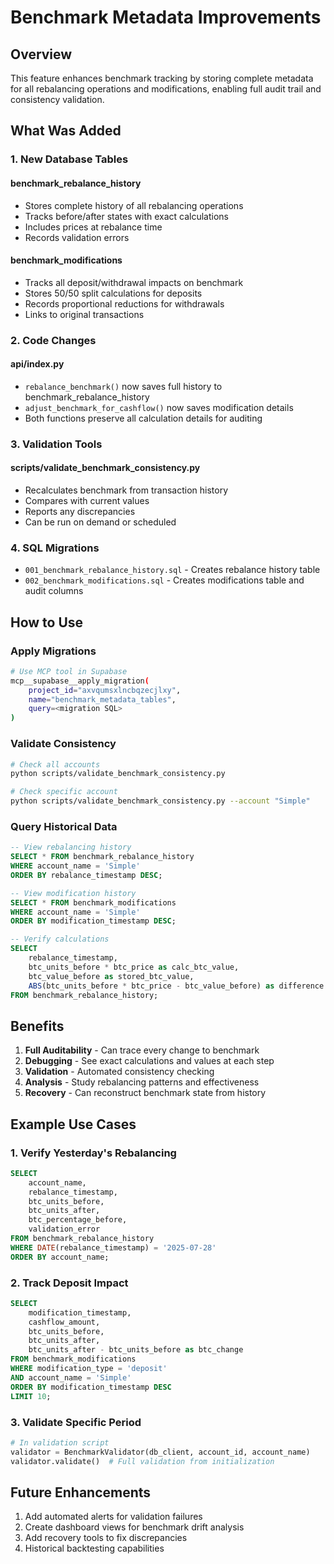 # Benchmark Metadata Improvements

## Overview
This feature enhances benchmark tracking by storing complete metadata for all rebalancing operations and modifications, enabling full audit trail and consistency validation.

## What Was Added

### 1. New Database Tables

#### benchmark_rebalance_history
- Stores complete history of all rebalancing operations
- Tracks before/after states with exact calculations
- Includes prices at rebalance time
- Records validation errors

#### benchmark_modifications  
- Tracks all deposit/withdrawal impacts on benchmark
- Stores 50/50 split calculations for deposits
- Records proportional reductions for withdrawals
- Links to original transactions

### 2. Code Changes

#### api/index.py
- `rebalance_benchmark()` now saves full history to benchmark_rebalance_history
- `adjust_benchmark_for_cashflow()` now saves modification details
- Both functions preserve all calculation details for auditing

### 3. Validation Tools

#### scripts/validate_benchmark_consistency.py
- Recalculates benchmark from transaction history
- Compares with current values
- Reports any discrepancies
- Can be run on demand or scheduled

### 4. SQL Migrations
- `001_benchmark_rebalance_history.sql` - Creates rebalance history table
- `002_benchmark_modifications.sql` - Creates modifications table and audit columns

## How to Use

### Apply Migrations
```bash
# Use MCP tool in Supabase
mcp__supabase__apply_migration(
    project_id="axvqumsxlncbqzecjlxy",
    name="benchmark_metadata_tables", 
    query=<migration SQL>
)
```

### Validate Consistency
```bash
# Check all accounts
python scripts/validate_benchmark_consistency.py

# Check specific account
python scripts/validate_benchmark_consistency.py --account "Simple"
```

### Query Historical Data
```sql
-- View rebalancing history
SELECT * FROM benchmark_rebalance_history 
WHERE account_name = 'Simple'
ORDER BY rebalance_timestamp DESC;

-- View modification history
SELECT * FROM benchmark_modifications
WHERE account_name = 'Simple' 
ORDER BY modification_timestamp DESC;

-- Verify calculations
SELECT 
    rebalance_timestamp,
    btc_units_before * btc_price as calc_btc_value,
    btc_value_before as stored_btc_value,
    ABS(btc_units_before * btc_price - btc_value_before) as difference
FROM benchmark_rebalance_history;
```

## Benefits

1. **Full Auditability** - Can trace every change to benchmark
2. **Debugging** - See exact calculations and values at each step
3. **Validation** - Automated consistency checking
4. **Analysis** - Study rebalancing patterns and effectiveness
5. **Recovery** - Can reconstruct benchmark state from history

## Example Use Cases

### 1. Verify Yesterday's Rebalancing
```sql
SELECT 
    account_name,
    rebalance_timestamp,
    btc_units_before,
    btc_units_after,
    btc_percentage_before,
    validation_error
FROM benchmark_rebalance_history
WHERE DATE(rebalance_timestamp) = '2025-07-28'
ORDER BY account_name;
```

### 2. Track Deposit Impact
```sql
SELECT 
    modification_timestamp,
    cashflow_amount,
    btc_units_before,
    btc_units_after,
    btc_units_after - btc_units_before as btc_change
FROM benchmark_modifications
WHERE modification_type = 'deposit'
AND account_name = 'Simple'
ORDER BY modification_timestamp DESC
LIMIT 10;
```

### 3. Validate Specific Period
```python
# In validation script
validator = BenchmarkValidator(db_client, account_id, account_name)
validator.validate()  # Full validation from initialization
```

## Future Enhancements

1. Add automated alerts for validation failures
2. Create dashboard views for benchmark drift analysis  
3. Add recovery tools to fix discrepancies
4. Historical backtesting capabilities